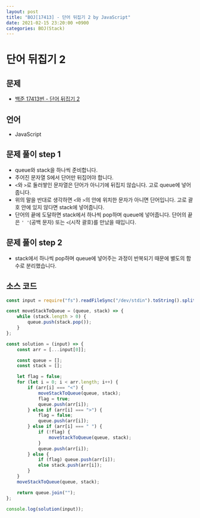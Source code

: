 ```yaml
---
layout: post
title: "BOJ[17413] - 단어 뒤집기 2 by JavaScript"
date: 2021-02-15 23:20:00 +0900
categories: BOJ(Stack)
---
```


# 단어 뒤집기 2

## 문제

- [백준 17413번 - 단어 뒤집기 2](https://www.acmicpc.net/problem/17413)

## 언어

- JavaScript

## 문제 풀이 step 1

- queue와 stack을 하나씩 준비합니다.
- 주어진 문자열 S에서 단어만 뒤집어야 합니다.
- `<`와 `>`로 둘러쌓인 문자열은 단어가 아니기에 뒤집지 않습니다. 고로 queue에 넣어줍니다.
- 위의 말을 반대로 생각하면 `<`와 `>`의 안에 위치한 문자가 아니면 단어입니다. 고로 괄호 안에 있지 않다면 stack에 넣어줍니다.
- 단어의 끝에 도달하면 stack에서 하나씩 pop하며 queue에 넣어줍니다. 단어의 끝은 `' '`(공백 문자) 또는 `<`(시작 괄호)를 만났을 때입니다.

## 문제 풀이 step 2

- stack에서 하나씩 pop하며 queue에 넣어주는 과정이 반복되기 때문에 별도의 함수로 분리했습니다.

## 소스 코드

```jsx
const input = require("fs").readFileSync("/dev/stdin").toString().split("\n");

const moveStackToQueue = (queue, stack) => {
	while (stack.length > 0) {
		queue.push(stack.pop());
	}
};

const solution = (input) => {
	const arr = [...input[0]];

	const queue = [];
	const stack = [];

	let flag = false;
	for (let i = 0; i < arr.length; i++) {
		if (arr[i] === "<") {
			moveStackToQueue(queue, stack);
			flag = true;
			queue.push(arr[i]);
		} else if (arr[i] === ">") {
			flag = false;
			queue.push(arr[i]);
		} else if (arr[i] === " ") {
			if (!flag) {
				moveStackToQueue(queue, stack);
			}
			queue.push(arr[i]);
		} else {
			if (flag) queue.push(arr[i]);
			else stack.push(arr[i]);
		}
	}
	moveStackToQueue(queue, stack);

	return queue.join("");
};

console.log(solution(input));
```
